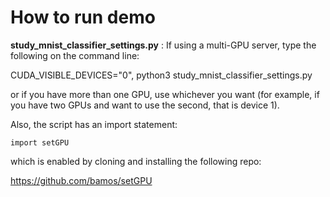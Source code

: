 # How to run demo

**study_mnist_classifier_settings.py** : If using a multi-GPU server, type the following on the command line:

CUDA_VISIBLE_DEVICES="0", python3 study_mnist_classifier_settings.py

or if you have more than one GPU, use whichever you want (for example, if you have two GPUs and want to use the second, that is device 1).

Also, the script has an import statement:

`import setGPU`

which is enabled by cloning and installing the following repo:

https://github.com/bamos/setGPU

